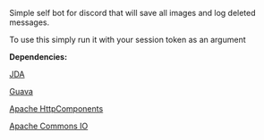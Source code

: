 Simple self bot for discord that will save all images and log deleted messages.

To use this simply run it with your session token as an argument

**Dependencies:**

[JDA](https://github.com/DV8FromTheWorld/JDA)

[Guava](https://github.com/google/guava)

[Apache HttpComponents](https://hc.apache.org/)

[Apache Commons IO](https://commons.apache.org/proper/commons-io/)

